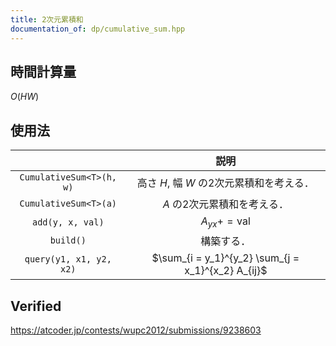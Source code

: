 ```yaml
---
title: 2次元累積和
documentation_of: dp/cumulative_sum.hpp
---
```



## 時間計算量

$O(HW)$


## 使用法

||説明|
|:--:|:--:|
|`CumulativeSum<T>(h, w)`|高さ $H$, 幅 $W$ の2次元累積和を考える．|
|`CumulativeSum<T>(a)`|$A$ の2次元累積和を考える．|
|`add(y, x, val)`|$A_{yx} += \mathrm{val}$|
|`build()`|構築する．|
|`query(y1, x1, y2, x2)`|$\sum_{i = y_1}^{y_2} \sum_{j = x_1}^{x_2} A_{ij}$|


## Verified

https://atcoder.jp/contests/wupc2012/submissions/9238603
